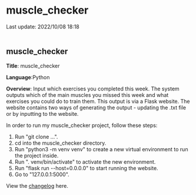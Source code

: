 # muscle_checker
Last update: 2022/10/08 18:18
<br><br>

## muscle_checker

**Title**: muscle_checker

**Language**:Python

**Overview**: Input which exercises you completed this week. The system outputs which of the main muscles you missed this week and what exercises you could do to train them. This output is via a Flask website. The website contains two ways of generating the output - updating the .txt file or by inputting to the website.

In order to run my muscle_checker project, follow these steps:
1. Run "git clone ...".
2. cd into the muscle_checker directory.
3. Run "python3 -m venv venv" to create a new virtual environment to run the project inside.
4. Run ". venv/bin/activate" to activate the new environment.
5. Run "flask run --host=0.0.0.0" to start running the website.
6. Go to "127.0.0.1:5000".

View the [changelog](changelog.md) here.
